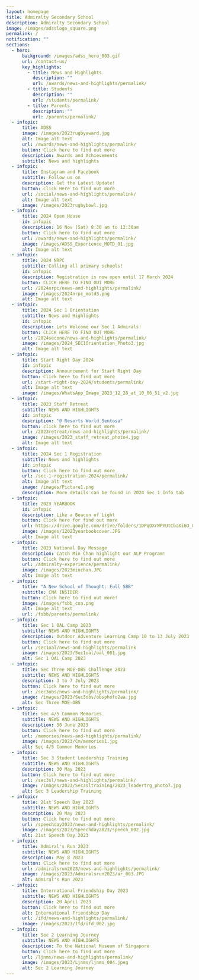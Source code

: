```yaml
---
layout: homepage
title: Admiralty Secondary School
description: Admiralty Secondary School
image: /images/adsslogo_square.png
permalink: /
notification: ""
sections:
  - hero:
      background: /images/adss_hero_003.gif
      url: /contact-us/
      key_highlights:
        - title: News and Highlights
          description: ""
          url: /awards/news-and-highlights/permalink/
        - title: Students
          description: ""
          url: /students/permalink/
        - title: Parents
          description: ""
          url: /parents/permalink/
  - infopic:
      title: ADSS
      image: /images/2023rugbyaward.jpg
      alt: Image alt text
      url: /awards/news-and-highlights/permalink/
      button: Click here to find out more
      description: Awards and Achievements
      subtitle: News and highlights
  - infopic:
      title: Instagram and Facebook
      subtitle: Follow us on
      description: Get the Latest Update!
      button: Click Here to find out more
      url: /social/news-and-highlights/permalink/
      alt: Image alt text
      image: /images/2023rugbybowl.jpg
  - infopic:
      title: 2024 Open House
      id: infopic
      description: 16 Nov (Sat) 8:30 am to 12:30am
      button: Click here to find out more
      url: /awards/news-and-highlights/permalink/
      image: /images/ADSS_Experience_MOTD_01.jpg
      alt: Image alt text
  - infopic:
      title: 2024 NRPC
      subtitle: Calling all primary schools!
      id: infopic
      description: Registration is now open until 17 March 2024
      button: CLICK HERE TO FIND OUT MORE
      url: /2024nrpc/news-and-highlights/permalink/
      image: /images/2024nrpc_motd3.png
      alt: Image alt text
  - infopic:
      title: 2024 Sec 1 Orientation
      subtitle: News and Highlights
      id: infopic
      description: Lets Welcome our Sec 1 Admirals!
      button: CLICK HERE TO FIND OUT MORE
      url: /2024secone/news-and-highlights/permalink/
      image: /images/2024_SEC1Orientation_Photo3.jpg
      alt: Image alt text
  - infopic:
      title: Start Right Day 2024
      id: infopic
      description: Announcement for Start Right Day
      button: Click here to find out more
      url: /start-right-day-2024/students/permalink/
      alt: Image alt text
      image: /images/WhatsApp_Image_2023_12_28_at_10_06_51_v2.jpg
  - infopic:
      title: 2023 Staff Retreat
      subtitle: NEWS AND HIGHLIGHTS
      id: infopic
      description: "@ Resorts World Sentosa"
      button: click here to find out more
      url: /2023retreat/news-and-highlights/permalink/
      image: /images/2023_staff_retreat_photo4.jpg
      alt: Image alt text
  - infopic:
      title: 2024 Sec 1 Registration
      subtitle: News and highlights
      id: infopic
      button: Click here to find out more
      url: /sec-1-registration-2024/permalink/
      alt: Image alt text
      image: /images/Picture1.png
      description: More details can be found in 2024 Sec 1 Info tab
  - infopic:
      title: 2023 YEARBOOK
      id: infopic
      description: Like a Beacon of Light
      button: Click here for find out more
      url: https://drive.google.com/drive/folders/1DPqOXrWPYUtCbaXi6O_Cr70RhRtzQqLO?usp=sharing
      image: /images/12023yearbookcover.JPG
      alt: Image alt text
  - infopic:
      title: 2023 National Day Message
      description: Catch Min Chan highlight our ALP Program!
      button: Click here to find out more
      url: /admiralty-experience/permalink/
      image: /images/2023minchan.JPG
      alt: Image alt text
  - infopic:
      title: "A New School of Thought: Full SBB"
      subtitle: CNA INSIDER
      button: Click here to find out more!
      image: /images/fsbb_cna.png
      alt: Image alt text
      url: /fsbb/parents/permalink/
  - infopic:
      title: Sec 1 OAL Camp 2023
      subtitle: NEWS AND HIGHLIGHTS
      description: Outdoor Adventure Learning Camp 10 to 13 July 2023
      button: Click here to find out more
      url: /sec1oal/news-and-highlights/permalink
      image: /images/2023/Sec1oal/oal_001.jpg
      alt: Sec 1 OAL Camp 2023
  - infopic:
      title: Sec Three MOE-OBS Challenge 2023
      subtitle: NEWS AND HIGHLIGHTS
      description: 3 to 7 July 2023
      button: Click here to find out more
      url: /sec3obs/news-and-highlights/permalink/
      image: /images/2023/Sec3obs/obsphoto2aa.jpg
      alt: Sec Three MOE-OBS
  - infopic:
      title: Sec 4/5 Common Memories
      subtitle: NEWS AND HIGHLIGHTS
      description: 30 June 2023
      button: Click here to find out more
      url: /memories/news-and-highlights/permalink/
      image: /images/2023/Cm/memories1.jpg
      alt: Sec 4/5 Common Memories
  - infopic:
      title: Sec 3 Student Leadership Training
      subtitle: NEWS AND HIGHLIGHTS
      description: 30 May 2023
      button: Click here to find out more
      url: /sec3sl/news-and-highlights/permalink/
      image: /images/2023/Sec3sltraining/2023_leadertrg_photo7.jpg
      alt: Sec 3 Leadership Training
  - infopic:
      title: 21st Speech Day 2023
      subtitle: NEWS AND HIGHLIGHTS
      description: 20 May 2023
      button: Click here to find out more
      url: /speechday2023/news-and-highlights/permalink/
      image: /images/2023/Speechday2023/speech_002.jpg
      alt: 21st Speech Day 2023
  - infopic:
      title: Admiral's Run 2023
      subtitle: NEWS AND HIGHLIGHTS
      description: May 8 2023
      button: Click here to find out more
      url: /admiralsrun2023/news-and-highlights/permalink/
      image: /images/2023/Admiralsrun2023/ar_003.JPG
      alt: Admiral's Run 2023
  - infopic:
      title: International Friendship Day 2023
      subtitle: NEWS AND HIGHLIGHTS
      description: 20 April 2023
      button: Click here to find out more
      alt: International Friendship Day
      url: /ifd/news-and-highlights/permalink/
      image: /images/2023/Ifd/ifd_002.jpg
  - infopic:
      title: Sec 2 Learning Journey
      subtitle: NEWS AND HIGHLIGHTS
      description: To the National Museum of Singapore
      button: Click here to find out more
      url: /ljnms/news-and-highlights/permalink/
      image: /images/2023/Ljnms/ljnms_004.jpeg
      alt: Sec 2 Learning Journey
---
```

